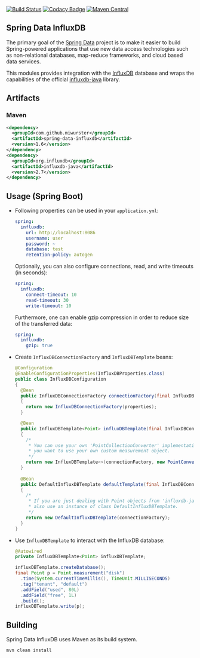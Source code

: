 
[![Build Status](https://travis-ci.org/miwurster/spring-data-influxdb.svg?branch=master)](https://travis-ci.org/miwurster/spring-data-influxdb)
[![Codacy Badge](https://api.codacy.com/project/badge/Grade/3655132cf1784740ac283db42470d8f9)](https://www.codacy.com/app/miwurster/spring-data-influxdb?utm_source=github.com&amp;utm_medium=referral&amp;utm_content=miwurster/spring-data-influxdb&amp;utm_campaign=Badge_Grade)
[![Maven Central](https://maven-badges.herokuapp.com/maven-central/com.github.miwurster/spring-data-influxdb/badge.svg)](https://maven-badges.herokuapp.com/maven-central/com.github.miwurster/spring-data-influxdb)

Spring Data InfluxDB
--------------------

The primary goal of the [Spring Data](http://projects.spring.io/spring-data/) project is to make it easier to build Spring-powered applications that use new data access technologies such as non-relational databases, map-reduce frameworks, and cloud based data services.

This modules provides integration with the [InfluxDB](https://influxdata.com/) database and wraps the capabilities of the official [influxdb-java](https://github.com/influxdata/influxdb-java) library.

## Artifacts

### Maven

```xml
<dependency>
  <groupId>com.github.miwurster</groupId>
  <artifactId>spring-data-influxdb</artifactId>
  <version>1.6</version>
</dependency>
<dependency>
  <groupId>org.influxdb</groupId>
  <artifactId>influxdb-java</artifactId>
  <version>2.7</version>
</dependency>
```

## Usage (Spring Boot)

* Following properties can be used in your `application.yml`:

    ```yml
    spring:
      influxdb:
        url: http://localhost:8086
        username: user
        password: ~
        database: test
        retention-policy: autogen
    ```
    
    Optionally, you can also configure connections, read, and write timeouts (in seconds):
    
    ```yml
    spring:
      influxdb:    	
        connect-timeout: 10
        read-timeout: 30
        write-timeout: 10
    ```

    Furthermore, one can enable gzip compression in order to reduce size of the transferred data:
    
    ```yml
    spring:
      influxdb:    	
        gzip: true
    ```

* Create `InfluxDBConnectionFactory` and `InfluxDBTemplate` beans:

    ```java
    @Configuration
    @EnableConfigurationProperties(InfluxDBProperties.class)
    public class InfluxDBConfiguration
    {
      @Bean
      public InfluxDBConnectionFactory connectionFactory(final InfluxDBProperties properties)
      {
        return new InfluxDBConnectionFactory(properties);
      }

      @Bean
      public InfluxDBTemplate<Point> influxDBTemplate(final InfluxDBConnectionFactory connectionFactory)
      {
        /*
         * You can use your own 'PointCollectionConverter' implementation, e.g. in case
         * you want to use your own custom measurement object.
         */
        return new InfluxDBTemplate<>(connectionFactory, new PointConverter());
      }
      
      @Bean
      public DefaultInfluxDBTemplate defaultTemplate(final InfluxDBConnectionFactory connectionFactory)
      {
        /*
         * If you are just dealing with Point objects from 'influxdb-java' you could
         * also use an instance of class DefaultInfluxDBTemplate.
         */
        return new DefaultInfluxDBTemplate(connectionFactory);
      }
    }
    ```

* Use `InfluxDBTemplate` to interact with the InfluxDB database:

    ```java
    @Autowired
    private InfluxDBTemplate<Point> influxDBTemplate;

    influxDBTemplate.createDatabase();
    final Point p = Point.measurement("disk")
      .time(System.currentTimeMillis(), TimeUnit.MILLISECONDS)
      .tag("tenant", "default")
      .addField("used", 80L)
      .addField("free", 1L)
      .build();
    influxDBTemplate.write(p);
    ```

## Building

Spring Data InfluxDB uses Maven as its build system. 

```bash
mvn clean install
```
